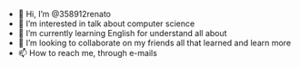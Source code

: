 - 👋 Hi, I’m @358912renato
- 👀 I’m interested in talk about computer science
- 🌱 I’m currently learning English for understand all about
- 💞️ I’m looking to collaborate on my friends all that learned and learn more 
- 📫 How to reach me, through e-mails

<!---
358912renato/358912renato is a ✨ special ✨ repository because its `README.md` (this file) appears on your GitHub profile.
You can click the Preview link to take a look at your changes.
--->
